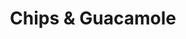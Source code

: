 ---
image:
title: Chips & Guacamole
description:
price: '4.50'
available: true
menu_name: _our_menus/sides.md
---
